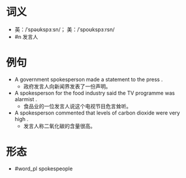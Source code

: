 # 词义
- 英：/ˈspəʊkspɜːsn/； 美：/ˈspoʊkspɜːrsn/
- #n 发言人
# 例句
- A government spokesperson made a statement to the press .
	- 政府发言人向新闻界发表了一份声明。
- A spokesperson for the food industry said the TV programme was alarmist .
	- 食品业的一位发言人说这个电视节目危言耸听。
- A spokesperson commented that levels of carbon dioxide were very high .
	- 发言人称二氧化碳的含量很高。
# 形态
- #word_pl spokespeople
